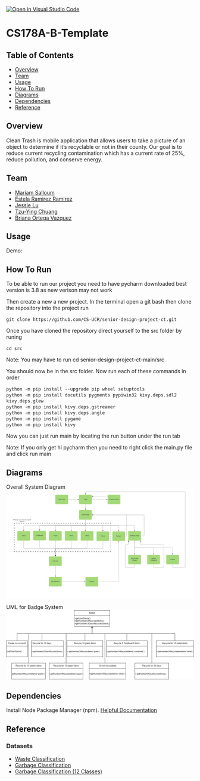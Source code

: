 [![Open in Visual Studio Code](https://classroom.github.com/assets/open-in-vscode-f059dc9a6f8d3a56e377f745f24479a46679e63a5d9fe6f495e02850cd0d8118.svg)](https://classroom.github.com/online_ide?assignment_repo_id=5806163&assignment_repo_type=AssignmentRepo)
# CS178A-B-Template

## Table of Contents
- [Overview](#overview)
- [Team](#team)
- [Usage](#usage)
- [How To Run](#how-to-run)
- [Diagrams](#diagrams)
- [Dependencies](#dependencies)
- [Reference](#reference)

## Overview
Clean Trash is mobile application that allows users to take a picture of an object to determine if it’s recyclable or not in their county.
Our goal is to reduce current recycling contamination which has a current rate of 25%, reduce pollution, and conserve energy.

## Team
- <a href="https://github.com/msalloum" target="_blank">Mariam Salloum </a>
- <a href="https://github.com/estela-ramirez" target="_blank">Estela Ramirez Ramirez </a>
- <a href="https://github.com/Jess-say" target="_blank">Jessie Lu </a>
- <a href="https://github.com/mandy840907" target="_blank">Tzu-Ying Chuang </a>
- <a href="https://github.com/briortega" target="_blank">Briana Ortega Vazquez </a>

## Usage
Demo: <Link to youtube video>

<Screenshot of application>

## How To Run

To be able to run our project you need to have pycharm downloaded best version is 3.8 as new verison may not work
  
Then create a new a new project. In the terminal open a git bash then clone the repository into the project run
  
    git clone https://github.com/CS-UCR/senior-design-project-ct.git
  
Once you have cloned the repository direct yourself to the src folder by runing 
  
    cd src
  
  Note: You may have to run cd senior-design-project-ct-main/src
  
You should now be in the src folder. Now run each of these commands in order
 
    python -m pip install --upgrade pip wheel setuptools
    python -m pip install docutils pygments pypiwin32 kivy.deps.sdl2 kivy.deps.glew
    python -m pip install kivy.deps.gstreamer
    python -m pip install kivy.deps.angle
    python -m pip install pygame
    python -m pip install kivy

 Now you can just run main by locating the run button under the run tab
 
 Note: If you only get hi pycharm then you need to right click the main.py file and click run main 

## Diagrams

Overall System Diagram
![systemDiagram](/images/systemDiagram.png)
  
UML for Badge System
![UML_For_badge](/images/UML_For_badges.png) 

## Dependencies
Install Node Package Manager (npm). [Helpful Documentation](https://www.npmjs.com/get-npm)
  
## Reference  
### Datasets
- [Waste Classification](https://www.kaggle.com/szdxfkmgnb/waste-classification)
- [Garbage Classification](https://www.kaggle.com/asdasdasasdas/garbage-classification)
- [Garbage Classification (12 Classes)](https://www.kaggle.com/mostafaabla/garbage-classification)

